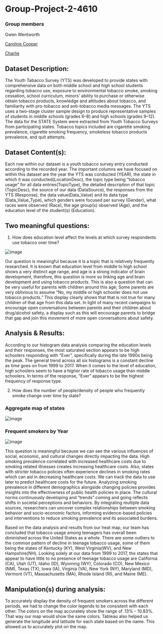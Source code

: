 # Group-Project-2-4610

### Group members 
Gwen Wentworth 

[Caroline Cooper](https://github.com/carolinetcooper6/Group-Project-2/blob/main/README.md)

[Charlie]( https://github.com/charles8888/Project2 )

## Dataset Description:

The Youth Tabacco Survey (YTS) was developed to provide states with comprehensive data on both middle school and high school students regarding tobacco use, exposure to environmental tobacco smoke, smoking cessation, school curriculum, minors' ability to purchase or otherwise obtain tobacco products, knowledge and attitudes about tobacco, and familiarity with pro-tobacco and anti-tobacco media messages. The YTS uses a two-stage cluster sample design to produce representative samples of students in middle schools (grades 6–8) and high schools (grades 9–12). The data for the STATE System were extracted from Youth Tobacco Surveys from participating states. Tobacco topics included are cigarette smoking prevalence, cigarette smoking frequency, smokeless tobacco products prevalence, and quit attempts.

## Dataset Content(s):
Each row within our dataset is a youth tobacco survey entry conducted according to the recorded year. The important columns we have focused on within this dataset are the year the YTS was conducted (YEAR), the state in which it was conducted(LocationDesc), the topic type being “tobacco usage” for all data entries(TopicType), the detailed description of that topic (TopicDesc), the source of our data (DataSource), the responses from the YTS (Response), the data value(Data_Value) and its data type (Data_Value_Type), which genders were focused per survey (Gender), what races were observed (Race), the age group(s) observed (Age), and the education level of the student(s) (Education).

## Two meaningful questions: 

1.  How does education level affect the levels at which survey respondents use tobacco over time?

   
  ![image](https://github.com/gaw63800/Group-Project-2-4610/assets/150155143/f68322fc-a75b-472d-a6a5-5f6149035670)

Our question is meaningful because it is a topic that is relatively frequently researched. It is known that education level from middle to high school shows a very distinct age range, and age is a strong indicator of brain development, therefore, this question is more so linking age and brain development and using tobacco products. This is also a question that can be very useful for parents with children around this age; Some parents are very oblivious to assume “No, my middle or high schooler does not use tobacco products.” This display clearly shows that that is not true for many children of that age from this data set. In light of many recent campaigns to encourage open conversations between parents and their children about drug/alcohol safety, a display such as this will encourage parents to bridge that gap and join this movement of more open conversations about safety. 


## Analysis & Results:

According to our histogram data analysis comparing the education levels and their responses, the most saturated section appears to be high schoolers responding with “Ever”, specifically during the late 1990s being the peak. The general trend across all six histograms is a constant decline as time goes on from 1999 to 2017. When it comes to the level of education, high schoolers seem to have a higher rate of tobacco usage than middle schoolers. In terms of the response, “Ever” appears to be the highest frequency of response type.

2.  How does the number of people/density of people who frequently smoke change over time by state?

### Aggregate map of states
![image](https://github.com/gaw63800/Group-Project-2-4610/assets/150155143/7ca3d396-17e3-4a65-9e75-8be4a224cec6)


### Frequent smokers by Year
![image](https://github.com/gaw63800/Group-Project-2-4610/assets/150155143/7a0e7dbc-1f50-42d9-b34a-029fe725ba8b)

This question is meaningful because we can see the various influences of social, economic, and cultural changes directly impacting the data. High smoking prevalence correlated with increased healthcare costs due to smoking related illnesses creates increasing healthcare costs. Also, states with stricter tobacco policies often experience declines in smoking rates which can aid in decreasing healthcare costs. We can track the data to use later to predict healthcare costs for the future. Analyzing smoking prevalence in different demographics alongside changing policies provides insights into the effectiveness of public health policies in place. The cultural norms continuously developing and “trends” coming and going reflects shifts in societal perceptions and behaviors. By integrating multiple data sources, researchers can uncover complex relationships between smoking behavior and socio-economic factors, informing evidence-based policies and interventions to reduce smoking prevalence and its associated burdens. 


Based on the data analysis and results from our heat map, our team has concluded that tobacco usage among teenagers has overall been diminished across the United States as a whole. There are some outliers to the common pattern of decline in teenage tobacco usage, some of them being the states of Kentucky (KY), West Virginia(WV), and New Hampshire(NH). Looking solely at our data from 1999 to 2017, the states that appear to have little to no presence of teenage tobacco usage are California (CA), Utah (UT), Idaho (ID), Wyoming (WY), Colorado (CO), New Mexico (NM), Texas (TX), Iowa (IA), Virginia (VA), New York (NY), Maryland (MD), Vermont (VT), Massachusetts (MA), Rhode Island (RI), and Maine (ME).


## Manipulation(s) during analysis:

To accurately display the density of frequent smokers across the different periods, we had to change the color legends to be consistent with each other. The colors on the map accurately show the range of .13% - 10.83%. That way our map would show the same colors. 
Tableau also helped us generate the longitude and latitude for each state based on the name. This allowed us to accurately plot on the map. 





